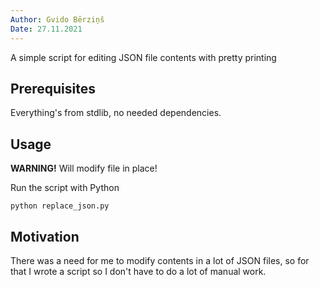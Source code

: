 ```yaml
---
Author: Gvido Bērziņš
Date: 27.11.2021
---
```


A simple script for editing JSON file contents with pretty printing

## Prerequisites

Everything's from stdlib, no needed dependencies.

## Usage

**WARNING!** Will modify file in place!

Run the script with Python

```
python replace_json.py
```

## Motivation

There was a need for me to modify contents in a lot of JSON files, so for
that I wrote a script so I don't have to do a lot of manual work.
